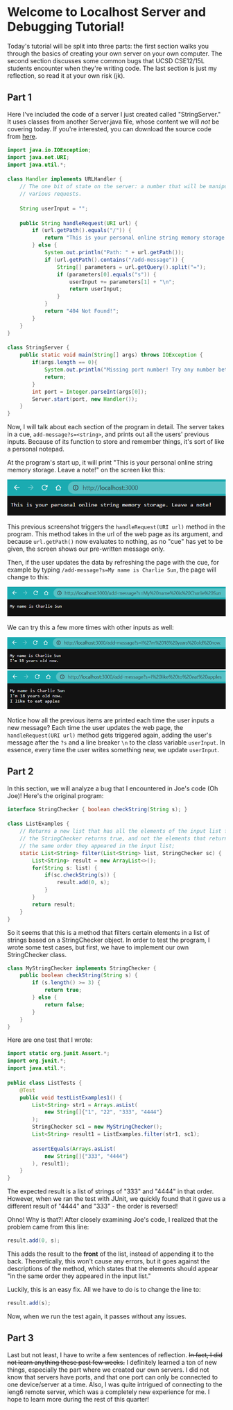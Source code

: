 # Welcome to Localhost Server and Debugging Tutorial! 

Today's tutorial will be split into three parts: the first section walks you through the basics of creating your own server on your own computer. The second section discusses some common bugs that UCSD CSE12/15L students encounter when they're writing code. The last section is just my reflection, so read it at your own risk (jk).

## Part 1 

Here I've included the code of a server I just created called "StringServer." It uses classes from another Server.java file, whose content we will *not* be covering today. If you're interested, you can download the source code from [here](https://github.com/charliespy/wavelet). 

```java
import java.io.IOException;
import java.net.URI;
import java.util.*;

class Handler implements URLHandler {
    // The one bit of state on the server: a number that will be manipulated by
    // various requests.

    String userInput = "";

    public String handleRequest(URI url) {
        if (url.getPath().equals("/")) {
            return "This is your personal online string memory storage. Leave a note! ";
        } else {
            System.out.println("Path: " + url.getPath());
            if (url.getPath().contains("/add-message")) {
                String[] parameters = url.getQuery().split("=");
                if (parameters[0].equals("s")) {
                    userInput += parameters[1] + "\n";
                    return userInput;
                }
            } 
            return "404 Not Found!";
        }
    }
}

class StringServer {
    public static void main(String[] args) throws IOException {
        if(args.length == 0){
            System.out.println("Missing port number! Try any number between 1024 to 49151");
            return;
        }
        int port = Integer.parseInt(args[0]);
        Server.start(port, new Handler());
    }
}
```

Now, I will talk about each section of the program in detail. The server takes in a cue, `add-message?s=<string>`, and prints out all the users' previous inputs. Because of its function to store and remember things, it's sort of like a personal notepad. 

At the program's start up, it will print "This is your personal online string memory storage. Leave a note!" on the screen like this: 

![Image](lab2_image1.png)

This previous screenshot triggers the `handleRequest(URI url)` method in the program. This method takes in the url of the web page as its argument, and because `url.getPath()` now evaluates to nothing, as no "cue" has yet to be given, the screen shows our pre-written message only. 

Then, if the user updates the data by refreshing the page with the cue, for example by typing `/add-message?s=My name is Charlie Sun`, the page will change to this: 

![Image](lab2_image2.png)

We can try this a few more times with other inputs as well: 

![Image](lab2_image3.png)
![Image](lab2_image4.png)

Notice how all the previous items are printed each time the user inputs a new message? Each time the user updates the web page, the `handleRequest(URI url)` method gets triggered again, adding the user's message after the `?s` and a line breaker `\n` to the class variable `userInput`. In essence, every time the user writes something new, we update `userInput`. 


## Part 2

In this section, we will analyze a bug that I encountered in Joe's code (Oh Joe)! Here's the original program: 

```java
interface StringChecker { boolean checkString(String s); }

class ListExamples {
    // Returns a new list that has all the elements of the input list for which
    // the StringChecker returns true, and not the elements that return false, in
    // the same order they appeared in the input list;
    static List<String> filter(List<String> list, StringChecker sc) {
        List<String> result = new ArrayList<>();
        for(String s: list) {
            if(sc.checkString(s)) {
                result.add(0, s);
            }
        }
        return result;
    }
}
```

So it seems that this is a method that filters certain elements in a list of strings based on a StringChecker object. In order to test the program, I wrote some test cases, but first, we have to implement our own StringChecker class. 

```java
class MyStringChecker implements StringChecker {
    public boolean checkString(String s) {
        if (s.length() >= 3) {
            return true;
        } else {
            return false;
        }
    }
}
```

Here are one test that I wrote: 

```java
import static org.junit.Assert.*;
import org.junit.*;
import java.util.*;

public class ListTests {
    @Test
    public void testListExamples1() {
        List<String> str1 = Arrays.asList(
            new String[]{"1", "22", "333", "4444"}
        );
        StringChecker sc1 = new MyStringChecker();
        List<String> result1 = ListExamples.filter(str1, sc1);

        assertEquals(Arrays.asList(
            new String[]{"333", "4444"}
        ), result1);
    }
}
```

The expected result is a list of strings of "333" and "4444" in that order. However, when we ran the test with JUnit, we quickly found that it gave us a different result of "4444" and "333" - the order is reversed! 

Ohno! Why is that?! After closely examining Joe's code, I realized that the problem came from this line: 
```java
result.add(0, s);
```
This adds the result to the **front** of the list, instead of appending it to the back. Theoretically, this won't cause any errors, but it goes against the descriptions of the method, which states that the elements should appear "in the same order they appeared in the input list."

Luckily, this is an easy fix. All we have to do is to change the line to:
```java
result.add(s);
```
Now, when we run the test again, it passes without any issues. 


## Part 3

Last but not least, I have to write a few sentences of reflection. ~~In fact, I did not learn anything these past few weeks.~~ I definitely learned a ton of new things, especially the part where we created our own servers. I did not know that servers have ports, and that one port can only be connected to one device/server at a time. Also, I was quite intrigued of connecting to the ieng6 remote server, which was a completely new experience for me. I hope to learn more during the rest of this quarter! 
